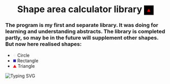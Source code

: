 <h1 align="center">Shape area calculator library <img src="https://github.com/MikLomonosov/ShapeAreaCalculation/blob/master/ShapeAreaCalculation/Images/shapes.gif" height="30" style="vertical-align:middle" alt="Shapes"/></h1> 
<h3 align="left">The program is my first and separate library. It was doing for learning and understanding abstracts. The library is completed partly, so may be in the future will supplement other shapes. But now here realised shapes:</h3>
<ul>
  <li><img height="10" src ="https://github.com/MikLomonosov/ShapeAreaCalculation/blob/master/ShapeAreaCalculation/Images/circle.png" alt="circle"/> Circle</li>
  <li><img height="10" src ="https://github.com/MikLomonosov/ShapeAreaCalculation/blob/master/ShapeAreaCalculation/Images/square.png" alt="square"/> Rectangle</li>
  <li><img height="10" src ="https://github.com/MikLomonosov/ShapeAreaCalculation/blob/master/ShapeAreaCalculation/Images/triangle.png" alt="triangle"/> Triangle</li>
</ul>


<img src="https://camo.githubusercontent.com/f154af7389838eee2fce4d69130eaa0801a518312fb9fb13e3e96bb528e74798/68747470733a2f2f726561646d652d747970696e672d7376672e64656d6f6c61622e636f6d3f666f6e743d50726573732b53746172742b32502670617573653d3130303026636f6c6f723d323039363532266261636b67726f756e643d46463844454130302663656e7465723d74727565267643656e7465723d747275652677696474683d343335266865696768743d3330266c696e65733d48492532432b49276d2b5368616c696e692b4268617474" alt="Typing SVG" data-canonical-src="https://readme-typing-svg.demolab.com?font=Libre+Baskerville&amp;pause=1000&amp;color=209652&amp;background=FF8DEA00&amp;center=true&amp;vCenter=true&amp;width=435&amp;height=30&amp;lines=HI%2C+I'm+Davaev+Victor" style="max-width: 100%;">
